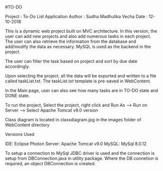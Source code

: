 
#TO-DO


Project :  To-Do List Application
Author : Sudha Madhulika Vecha
Date   : 12-10-2018


This is a dynamic web project built on MVC architecture. In this version, the user can add new projects and also add numerous tasks in each project. The user can also retrieve the information from the database and add/modify the data as necessary. MySQL is used as the backend in the project.

The user can filter the task based on project and sort by due date accordingly.

Upon selecting the project, all the data will be exported and written to a file called taskList.txt. The taskList.txt template is pre-saved in WebContent.

In the Main page, user can also see how many tasks are in TO-DO state and DONE state.

To run the project, Select the project, right click and Run As --> Run on Server --> Select Apache Tomcat v9.0 version

Class diagram is located in classdiagram.jpg in the images folder of WebContent directory


Versions Used

IDE: Eclipse Photon
Server: Apache Tomcat v9.0
MySQL: MySql 8.0.12


To setup a connection to MySql JDBC driver is used and the connection is setup from DBConnection.java in utility package.
Where the DB connetion is required, an object DBConnection is created.
